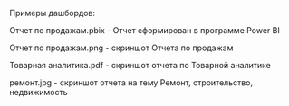 Примеры дашбордов:

Отчет по продажам.pbix - Отчет сформирован в программе Power BI

Отчет по продажам.png - скриншот Отчета по продажам

Товарная аналитика.pdf - скриншот отчета по Товарной аналитике

ремонт.jpg - скриншот отчета на тему Ремонт, строительство, недвижимость
